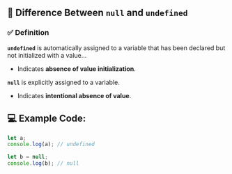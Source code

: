 ## 🔹 Difference Between `null` and `undefined`

### ✅ Definition

**`undefined`** is automatically assigned to a variable that has been declared but not initialized with a value...
  - Indicates **absence of value initialization**.

**`null`** is explicitly assigned to a variable.
  - Indicates **intentional absence of value**.

## 💻 Example Code:

```javascript
let a;
console.log(a); // undefined

let b = null;
console.log(b); // null
